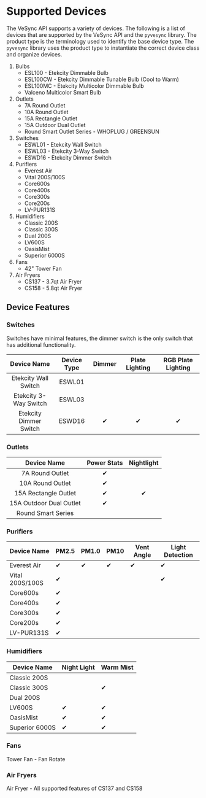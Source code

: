 # Supported Devices

The VeSync API supports a variety of devices. The following is a list of devices that are supported by the VeSync API and the `pyvesync` library. The product type is the terminology used to identify the base device type. The `pyvesync` library uses the product type to instantiate the correct device class and organize devices.

1. Bulbs
      - ESL100 - Etekcity Dimmable Bulb
      - ESL100CW - Etekcity Dimmable Tunable Bulb (Cool to Warm)
      - ESL100MC - Etekcity Multicolor Dimmable Bulb
      - Valceno Multicolor Smart Bulb
2. Outlets
      - 7A Round Outlet
      - 10A Round Outlet
      - 15A Rectangle Outlet
      - 15A Outdoor Dual Outlet
      - Round Smart Outlet Series - WHOPLUG / GREENSUN
3. Switches
      - ESWL01 - Etekcity Wall Switch
      - ESWL03 - Etekcity 3-Way Switch
      - ESWD16 - Etekcity Dimmer Switch
4. Purifiers
      - Everest Air
      - Vital 200S/100S
      - Core600s
      - Core400s
      - Core300s
      - Core200s
      - LV-PUR131S
5. Humidifiers
      - Classic 200S
      - Classic 300S
      - Dual 200S
      - LV600S
      - OasisMist
      - Superior 6000S
6. Fans
      - 42" Tower Fan
7. Air Fryers
      - CS137 - 3.7qt Air Fryer
      - CS158 - 5.8qt Air Fryer

## Device Features

### Switches

Switches have minimal features, the dimmer switch is the only switch that has additional functionality.

| Device Name | Device Type | Dimmer | Plate Lighting | RGB Plate Lighting |
| :------: | :----: | :----: | :----: | :----: |
| Etekcity Wall Switch | ESWL01 | | | |
| Etekcity 3-Way Switch | ESWL03 | | | |
| Etekcity Dimmer Switch | ESWD16 | ✔ | ✔ | ✔ |

### Outlets

| Device Name | Power Stats | Nightlight |
| :------: | :----: | :----: |
| 7A Round Outlet | ✔ | |
| 10A Round Outlet | ✔ | |
| 15A Rectangle Outlet | ✔ | ✔ |
| 15A Outdoor Dual Outlet | ✔ | |
| Round Smart Series | | |

### Purifiers

| Device Name | PM2.5 | PM1.0 | PM10 | Vent Angle | Light Detection |
| ------ | ----- | ----- | ----- | ----- | ----- |
| Everest Air | ✔ | ✔ | ✔ | ✔ | ✔ |
| Vital 200S/100S  | ✔ |  | | | ✔ |
| Core600s | ✔ |  | | | |
| Core400s | ✔ |  | | | |
| Core300s | ✔ |  | | | |
| Core200s | ✔ |  | | | |
| LV-PUR131S | ✔ |  | | | |

### Humidifiers

| Device Name | Night Light | Warm Mist |
| ------ | ----- | ----- |
| Classic 200S | | |
| Classic 300S | | ✔ |
| Dual 200S | | |
| LV600S | ✔ | ✔ |
| OasisMist | ✔ | ✔ |
| Superior 6000S | ✔ | ✔ |

### Fans

Tower Fan - Fan Rotate

### Air Fryers

Air Fryer - All supported features of CS137 and CS158
